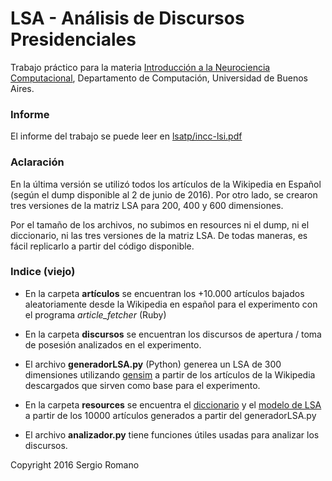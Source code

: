 # LSA - Análisis de Discursos Presidenciales

Trabajo práctico para la materia [Introducción a la Neurociencia Computacional](http://www.dc.uba.ar/materias/incc), Departamento de Computación, Universidad de Buenos Aires.

### Informe

El informe del trabajo se puede leer en [lsatp/incc-lsi.pdf](https://github.com/sromano/lsatp/blob/master/incc-lsi.pdf)

### Aclaración

En la última versión se utilizó todos los artículos de la Wikipedia en Español (según el dump disponible al 2 de junio de 2016). Por otro lado, se crearon tres versiones de la matriz LSA para 200, 400 y 600 dimensiones.

Por el tamaño de los archivos, no subimos en resources ni el dump, ni el diccionario, ni las tres versiones de la matriz LSA. De todas maneras, es fácil replicarlo a partir del código disponible.


### Indice (viejo)

* En la carpeta **artículos** se encuentran los +10.000 artículos bajados aleatoriamente desde la Wikipedia en español para el experimento con el programa *article_fetcher* (Ruby)

* En la carpeta **discursos** se encuentran los discursos de apertura / toma de posesión analizados en el experimento.

* El archivo **generadorLSA.py** (Python) generea un LSA de 300 dimensiones utilizando [gensim](https://radimrehurek.com/gensim/) a partir de los artículos de la Wikipedia descargados que sirven como base para el experimento.

* En la carpeta **resources** se encuentra el [diccionario](https://github.com/sromano/lsatp/blob/master/resources/wikipedia.dict) y el [modelo de LSA](https://github.com/sromano/lsatp/blob/master/resources/lsaWikipedia.lsi) a partir de los 10000 artículos generados a partir del generadorLSA.py

* El archivo **analizador.py** tiene funciones útiles usadas para analizar los discursos.


Copyright 2016 Sergio Romano
